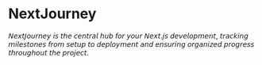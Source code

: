 # NextJourney
𝘕𝘦𝘹𝘵𝘑𝘰𝘶𝘳𝘯𝘦𝘺 𝘪𝘴 𝘵𝘩𝘦 𝘤𝘦𝘯𝘵𝘳𝘢𝘭 𝘩𝘶𝘣 𝘧𝘰𝘳 𝘺𝘰𝘶𝘳 𝘕𝘦𝘹𝘵.𝘫𝘴 𝘥𝘦𝘷𝘦𝘭𝘰𝘱𝘮𝘦𝘯𝘵, 𝘵𝘳𝘢𝘤𝘬𝘪𝘯𝘨 𝘮𝘪𝘭𝘦𝘴𝘵𝘰𝘯𝘦𝘴 𝘧𝘳𝘰𝘮 𝘴𝘦𝘵𝘶𝘱 𝘵𝘰 𝘥𝘦𝘱𝘭𝘰𝘺𝘮𝘦𝘯𝘵 𝘢𝘯𝘥 𝘦𝘯𝘴𝘶𝘳𝘪𝘯𝘨 𝘰𝘳𝘨𝘢𝘯𝘪𝘻𝘦𝘥 𝘱𝘳𝘰𝘨𝘳𝘦𝘴𝘴 𝘵𝘩𝘳𝘰𝘶𝘨𝘩𝘰𝘶𝘵 𝘵𝘩𝘦 𝘱𝘳𝘰𝘫𝘦𝘤𝘵.
